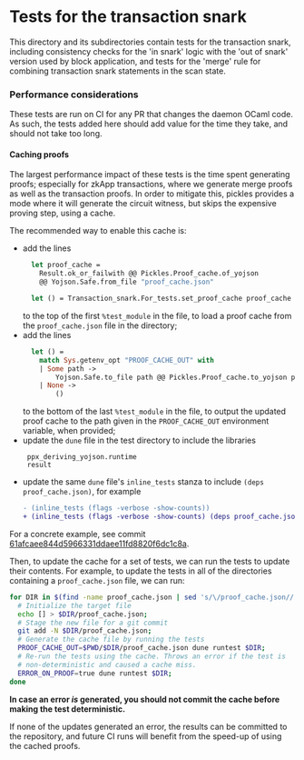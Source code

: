 # Tests for the transaction snark

This directory and its subdirectories contain tests for the transaction snark,
including consistency checks for the 'in snark' logic with the 'out of snark'
version used by block application, and tests for the 'merge' rule for combining
transaction snark statements in the scan state.

### Performance considerations

These tests are run on CI for any PR that changes the daemon OCaml code. As
such, the tests added here should add value for the time they take, and should
not take too long.

#### Caching proofs

The largest performance impact of these tests is the time spent generating
proofs; especially for zkApp transactions, where we generate merge proofs as
well as the transaction proofs. In order to mitigate this, pickles provides a
mode where it will generate the circuit witness, but skips the expensive proving
step, using a cache.

The recommended way to enable this cache is:
* add the lines
  ```ocaml
    let proof_cache =
      Result.ok_or_failwith @@ Pickles.Proof_cache.of_yojson
      @@ Yojson.Safe.from_file "proof_cache.json"

    let () = Transaction_snark.For_tests.set_proof_cache proof_cache
  ```
  to the top of the first `%test_module` in the file, to load a proof cache from
  the `proof_cache.json` file in the directory;
* add the lines
  ```ocaml
    let () =
      match Sys.getenv_opt "PROOF_CACHE_OUT" with
      | Some path ->
          Yojson.Safe.to_file path @@ Pickles.Proof_cache.to_yojson proof_cache
      | None ->
          ()
  ```
  to the bottom of the last `%test_module` in the file, to output the updated
  proof cache to the path given in the `PROOF_CACHE_OUT` environment variable,
  when provided;
* update the `dune` file in the test directory to include the libraries
  ```
   ppx_deriving_yojson.runtime
   result
  ```
* update the same `dune` file's `inline_tests` stanza to include `(deps
  proof_cache.json)`, for example
  ```diff
  - (inline_tests (flags -verbose -show-counts))
  + (inline_tests (flags -verbose -show-counts) (deps proof_cache.json))
  ```

For a concrete example, see commit
[61afcaee844d5966331ddaee11fd8820f6dc1c8a](https://github.com/MinaProtocol/mina/commit/61afcaee844d5966331ddaee11fd8820f6dc1c8a).

Then, to update the cache for a set of tests, we can run the tests to update
their contents. For example, to update the tests in all of the directories
containing a `proof_cache.json` file, we can run:

```bash
for DIR in $(find -name proof_cache.json | sed 's/\/proof_cache.json//'); do
  # Initialize the target file
  echo [] > $DIR/proof_cache.json;
  # Stage the new file for a git commit
  git add -N $DIR/proof_cache.json;
  # Generate the cache file by running the tests
  PROOF_CACHE_OUT=$PWD/$DIR/proof_cache.json dune runtest $DIR;
  # Re-run the tests using the cache. Throws an error if the test is
  # non-deterministic and caused a cache miss.
  ERROR_ON_PROOF=true dune runtest $DIR;
done
```

**In case an error *is* generated, you should not commit the cache before making
the test deterministic.**

If none of the updates generated an error, the results can be committed to the
repository, and future CI runs will benefit from the speed-up of using the
cached proofs.
